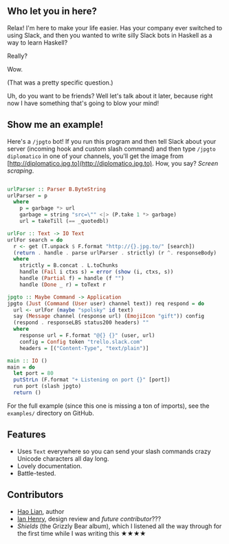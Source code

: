 ## Who let you in here?

Relax! I'm here to make your life easier. Has your company ever switched to using Slack, and then you wanted to write silly Slack bots in Haskell as a way to learn Haskell?

Really?

Wow.

(That was a pretty specific question.)

Uh, do you want to be friends? Well let's talk about it later, because right now I have something that's going to blow your mind!

## Show me an example!

Here's a `/jpgto` bot! If you run this program and then tell Slack
about your server (incoming hook and custom slash command) and then
type `/jpgto diplomatico` in one of your channels, you'll get the
image from [http://diplomatico.jpg.to](http://diplomatico.jpg.to). How, you say? _Screen scraping_.

```haskell

urlParser :: Parser B.ByteString
urlParser = p
  where
    p = garbage *> url
    garbage = string "src=\"" <|> (P.take 1 *> garbage)
    url = takeTill (== _quotedbl)

urlFor :: Text -> IO Text
urlFor search = do
  r <- get (T.unpack $ F.format "http://{}.jpg.to/" [search])
  (return . handle . parse urlParser . strictly) (r ^. responseBody)
  where
    strictly = B.concat . L.toChunks
    handle (Fail i ctxs s) = error (show (i, ctxs, s))
    handle (Partial f) = handle (f "")
    handle (Done _ r) = toText r

jpgto :: Maybe Command -> Application
jpgto (Just (Command (User user) channel text)) req respond = do
  url <- urlFor (maybe "spolsky" id text)
  say (Message channel (response url) (EmojiIcon "gift")) config
  (respond . responseLBS status200 headers) ""
  where
    response url = F.format "@{} {}" (user, url)
    config = Config token "trello.slack.com"
    headers = [("Content-Type", "text/plain")]

main :: IO ()
main = do
  let port = 80
  putStrLn (F.format "+ Listening on port {}" [port])
  run port (slash jpgto)
  return ()
```

For the full example (since this one is missing a ton of imports), see
the `examples/` directory on GitHub.

## Features

* Uses `Text` everywhere so you can send your slash commands crazy Unicode characters all day long.
* Lovely documentation.
* Battle-tested.


## Contributors

* [Hao Lian](https://hao.codes), author
* [Ian Henry](https://ianthehenry.com), design review and _future contributor_???
* *Shields* (the Grizzly Bear album), which I listened all the way through for the first time while I was writing this ★★★★
